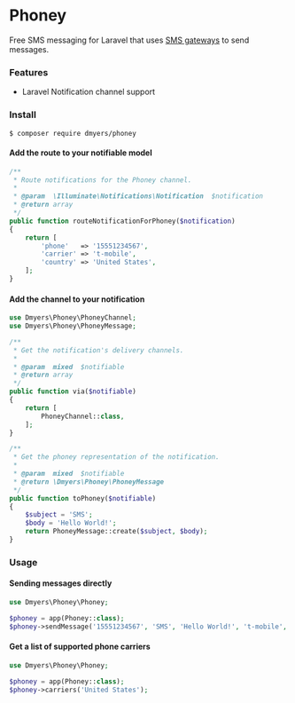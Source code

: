 # Phoney

Free SMS messaging for Laravel that uses [SMS gateways](https://en.wikipedia.org/wiki/SMS_gateway) to send messages.

### Features

* Laravel Notification channel support

### Install

```
$ composer require dmyers/phoney
```

#### Add the route to your notifiable model

```php
/**
 * Route notifications for the Phoney channel.
 *
 * @param  \Illuminate\Notifications\Notification  $notification
 * @return array
 */
public function routeNotificationForPhoney($notification)
{
    return [
        'phone'   => '15551234567',
        'carrier' => 't-mobile',
        'country' => 'United States',
    ];
}
```

#### Add the channel to your notification

```php
use Dmyers\Phoney\PhoneyChannel;
use Dmyers\Phoney\PhoneyMessage;

/**
 * Get the notification's delivery channels.
 *
 * @param  mixed  $notifiable
 * @return array
 */
public function via($notifiable)
{
    return [
        PhoneyChannel::class,
    ];
}

/**
 * Get the phoney representation of the notification.
 *
 * @param  mixed  $notifiable
 * @return \Dmyers\Phoney\PhoneyMessage
 */
public function toPhoney($notifiable)
{
    $subject = 'SMS';
    $body = 'Hello World!';
    return PhoneyMessage::create($subject, $body);
}
```

### Usage

#### Sending messages directly

```php
use Dmyers\Phoney\Phoney;

$phoney = app(Phoney::class);
$phoney->sendMessage('15551234567', 'SMS', 'Hello World!', 't-mobile', 'United States');
```

#### Get a list of supported phone carriers

```php
use Dmyers\Phoney\Phoney;

$phoney = app(Phoney::class);
$phoney->carriers('United States');
```
